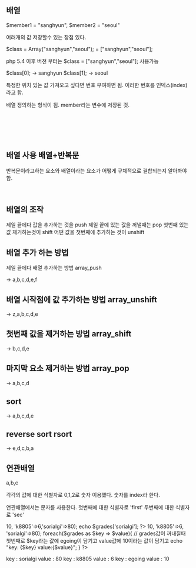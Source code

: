 ## 배열

$member1 = "sanghyun",
$member2 = "seoul"

여러개의 값 저장할수 있는 장점 있다.

$class = Array("sanghyun","seoul");
	   = ["sanghyun","seoul"];

php 5.4 이후 버전 부터는 
$class = ["sanghyun","seoul"]; 사용가능

$class[0]; -> sanghyun
$class[1]; -> seoul

특정한 위치 있는 값 가져오고 싶다면 번호 부여하면 됨.
이러한 번호를 인덱스(index)라고 함.

<?php
$member = ['egoing', 'k8805', 'sorialgi'];
echo $member[0];
echo $member[1];
echo $member[2];
?>

배열 정의하는 형식이 됨.
member라는 변수에 저장된 것.

<br>

<?php
function get_members(){
    return ['egoing', 'k8805', 'sorialgi'];
}
 
var_dump(get_members());
 
?>

<br>

<?php
function get_members(){
    return ['egoing', 'k8805', 'sorialgi'];
}
 
$tmp =  get_members();
echo $tmp[1];
 
?>

<br>

<?php
function get_members(){
    return ['egoing', 'k8805', 'sorialgi'];
}
 
echo get_members()[1];
 
?>

<br>

## 배열 사용 배열+반복문

반복문이라고하는 요소와 배열이라는 요소가 어떻게 구체적으로 결합되는지 알아봐야함.

<?php
function get_members(){
    return ['egoing', 'k8805', 'sorialgi'];
}
 
$members = get_members();
 
for($i = 0; $i < count($members); $i++){
    echo ucfirst($members[$i]);
}
 
?>

<br>

## 배열의 조작

제일 끝에다 값을 추가하는 것을 push
제일 끝에 있는 값을 꺼낼때는 pop
첫번째 있는 값 제거하는것이 shift
어떤 값을 첫번째에 추가하는 것이 unshift

## 배열 추가 하는 방법
제일 끝에다 배열 추가하는 방법 array_push
<?php
$li = ['a', 'b', 'c', 'd', 'e'];
array_push($li,'f');
var_dump($li);
?>

-> a,b,c,d,e,f

## 배열 시작점에 값 추가하는 방법 array_unshift
<?php
$li = ['a', 'b', 'c', 'd', 'e'];
array_unshift($li,'z');
var_dump($li);
?>

-> z,a,b,c,d,e

## 첫번째 값을 제거하는 방법 array_shift

<?php
$li = ['a', 'b', 'c', 'd', 'e'];
array_shift($li);
var_dump($li);
?>

-> b,c,d,e

## 마지막 요소 제거하는 방법 array_pop

<?php
$li = ['a', 'b', 'c', 'd', 'e'];
array_pop($li);
var_dump($li);
?>

-> a,b,c,d

## sort

<?php
$li = ['c', 'e', 'a', 'b', 'd'];
sort($li);
var_dump($li);
?>

-> a,b,c,d,e


## reverse sort rsort

<?php
$li = ['c', 'e', 'a', 'b', 'd'];
rsort($li);
var_dump($li);
?>

-> e,d,c,b,a

## 연관배열

a,b,c

각각의 값에 대한 식별자로 0,1,2로 숫자 이용했다.
숫자를 index라 한다.

연관배열에서는 문자를 사용한다.
첫번째에 대한 식별자로 'first'
두번째에 대한 식별자로 'sec'

<?php
$grades = array('egoing'=>10, 'k8805'=>6,'sorialgi'=>80);
echo $grades['sorialgi'];
?>

<?php
$grades = []; // array()
$grades['egoing'] = 10;
$grades['k8805'] = 60;
$grades['sorialgi'] = 80;
var_dump($grades);
?>

<?php
$grades = array('egoing'=>10, 'k8805'=>6, 'sorialgi'=>80);
foreach($grades as $key => $value){ // grades값이 꺼내질때 첫번째로 $key라는 값에 egoing이 담기고 value값에 10이라는 값이 담기고 
    echo "key: {$key} value:{$value}";
}
?>

key : sorialgi  value : 80
key : k8805     value : 6
key : egoing    value : 10